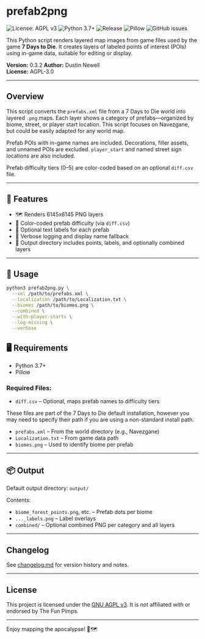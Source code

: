 # prefab2png

![License: AGPL v3](https://img.shields.io/badge/License-AGPL%20v3-blue.svg)
![Python 3.7+](https://img.shields.io/badge/python-3.7+-blue.svg)
![Release](https://img.shields.io/badge/release-v0.3-green.svg)
![Pillow](https://img.shields.io/badge/made%20with-Pillow-yellow.svg)
![GitHub issues](https://img.shields.io/github/issues/dash16/prefab2png)

This Python script renders layered map images from game files used by the game **7 Days to Die**. It creates layers of labeled points of interest (POIs) using in-game data, suitable for editing or display.

**Version:** 0.3.2
**Author:** Dustin Newell  
**License:** AGPL-3.0

---

## Overview

This script converts the `prefabs.xml` file from a 7 Days to Die world into layered `.png` maps. Each layer shows a category of prefabs—organized by biome, street, or player start location.  This script focuses on Navezgane, but could be easily adapted for any world map.

Prefab POIs with in-game names are included. Decorations, filler assets, and unnamed POIs are excluded. `player_start` and named street sign locations are also included.

Prefab difficulty tiers (0–5) are color-coded based on an optional `diff.csv` file.

---

## 🔧 Features

- 🗺️ Renders 6145x6145 PNG layers
- 🎨 Color-coded prefab difficulty (via `diff.csv`)
- 📍 Optional text labels for each prefab
- 🔎 Verbose logging and display name fallback
- 📁 Output directory includes points, labels, and optionally combined layers

---

## 🚀 Usage

```bash
python3 prefab2png.py \
  --xml /path/to/prefabs.xml \
  --localization /path/to/Localization.txt \
  --biomes /path/to/biomes.png \
  --combined \
  --with-player-starts \
  --log-missing \
  --verbose
```
## 🖥️ Requirements

- Python 3.7+
- Pillow

### Required Files:
- `diff.csv` – Optional, maps prefab names to difficulty tiers

These files are part of the 7 Days to Die default installation, however you may need to specify their path if you are using a non-standard install path.
- `prefabs.xml` – From the world directory (e.g., Navezgane)
- `Localization.txt` – From game data path
- `biomes.png` – Used to identify biome per prefab

---

## 📦 Output

Default output directory: `output/`

Contents:
- `biome_forest_points.png`, etc. – Prefab dots per biome
- `..._labels.png` – Label overlays
- `combined/` – Optional combined PNG per category and all layers

---

## Changelog

See [changelog.md](changelog.md) for version history and notes.

---

## License

This project is licensed under the [GNU AGPL v3](LICENSE).  It is not affiliated with or endorsed by The Fun Pimps.

---

Enjoy mapping the apocalypse! 🧟🗺️
